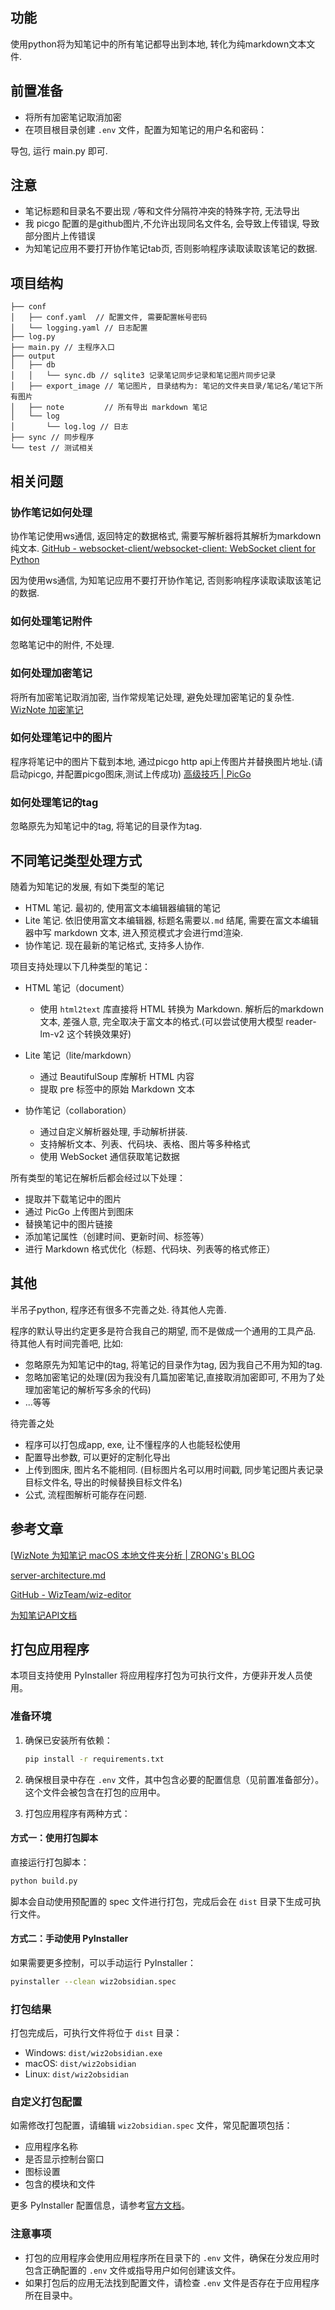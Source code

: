 ## 功能

使用python将为知笔记中的所有笔记都导出到本地, 转化为纯markdown文本文件.

## 前置准备

- 将所有加密笔记取消加密
- 在项目根目录创建 `.env` 文件，配置为知笔记的用户名和密码：


导包, 运行 main.py 即可.
## 注意

- 笔记标题和目录名不要出现 `/`等和文件分隔符冲突的特殊字符, 无法导出
- 我 picgo 配置的是github图片,不允许出现同名文件名, 会导致上传错误, 导致部分图片上传错误
- 为知笔记应用不要打开协作笔记tab页, 否则影响程序读取读取该笔记的数据.


## 项目结构

```
├── conf
│   ├── conf.yaml  // 配置文件, 需要配置帐号密码
│   └── logging.yaml // 日志配置
├── log.py
├── main.py // 主程序入口
├── output
│   ├── db
│   │   └── sync.db // sqlite3 记录笔记同步记录和笔记图片同步记录
│   ├── export_image // 笔记图片, 目录结构为: 笔记的文件夹目录/笔记名/笔记下所有图片
│   ├── note         // 所有导出 markdown 笔记
│   └── log
│       └── log.log // 日志
├── sync // 同步程序
└── test // 测试相关
```


## 相关问题

### 协作笔记如何处理

协作笔记使用ws通信, 返回特定的数据格式, 需要写解析器将其解析为markdown纯文本.
[GitHub - websocket-client/websocket-client: WebSocket client for Python](https://github.com/websocket-client/websocket-client)

因为使用ws通信, 为知笔记应用不要打开协作笔记, 否则影响程序读取读取该笔记的数据.

### 如何处理笔记附件

忽略笔记中的附件, 不处理.

### 如何处理加密笔记

将所有加密笔记取消加密, 当作常规笔记处理, 避免处理加密笔记的复杂性.
[WizNote 加密笔记](https://www.wiz.cn/ziw-format.html)

### 如何处理笔记中的图片

程序将笔记中的图片下载到本地, 通过picgo http api上传图片并替换图片地址.(请启动picgo, 并配置picgo图床,测试上传成功)
[高级技巧 | PicGo](https://picgo.github.io/PicGo-Doc/zh/guide/advance.html#picgo-server%E7%9A%84%E4%BD%BF%E7%94%A8)

### 如何处理笔记的tag

忽略原先为知笔记中的tag, 将笔记的目录作为tag.


## 不同笔记类型处理方式

随着为知笔记的发展, 有如下类型的笔记
- HTML 笔记. 最初的, 使用富文本编辑器编辑的笔记
- Lite 笔记. 依旧使用富文本编辑器, 标题名需要以`.md` 结尾, 需要在富文本编辑器中写 markdown 文本, 进入预览模式才会进行md渲染.
- 协作笔记. 现在最新的笔记格式, 支持多人协作.

项目支持处理以下几种类型的笔记：

- HTML 笔记（document）
   - 使用 `html2text` 库直接将 HTML 转换为 Markdown. 解析后的markdown文本, 差强人意, 完全取决于富文本的格式.(可以尝试使用大模型 reader-lm-v2 这个转换效果好)

- Lite 笔记（lite/markdown）
   - 通过 BeautifulSoup 库解析 HTML 内容
   - 提取 pre 标签中的原始 Markdown 文本

- 协作笔记（collaboration）
   - 通过自定义解析器处理, 手动解析拼装.
   - 支持解析文本、列表、代码块、表格、图片等多种格式
   - 使用 WebSocket 通信获取笔记数据

所有类型的笔记在解析后都会经过以下处理：
- 提取并下载笔记中的图片
- 通过 PicGo 上传图片到图床
- 替换笔记中的图片链接
- 添加笔记属性（创建时间、更新时间、标签等）
- 进行 Markdown 格式优化（标题、代码块、列表等的格式修正）


## 其他

半吊子python, 程序还有很多不完善之处. 待其他人完善.

程序的默认导出约定更多是符合我自己的期望, 而不是做成一个通用的工具产品. 待其他人有时间完善吧, 比如:
- 忽略原先为知笔记中的tag, 将笔记的目录作为tag, 因为我自己不用为知的tag.
- 忽略加密笔记的处理(因为我没有几篇加密笔记,直接取消加密即可, 不用为了处理加密笔记的解析写多余的代码)
- ...等等


待完善之处

- 程序可以打包成app, exe, 让不懂程序的人也能轻松使用
- 配置导出参数, 可以更好的定制化导出
- 上传到图床, 图片名不能相同. (目标图片名可以用时间戳, 同步笔记图片表记录目标文件名,  导出的时候替换目标文件名)
- 公式, 流程图解析可能存在问题.


## 参考文章

[[WizNote 为知笔记 macOS 本地文件夹分析 | ZRONG's BLOG](https://blog.zengrong.net/post/analysis-of-wiznote/)

[server-architecture.md](https://github.com/WizTeam/wiz-editor/blob/main/docs/zh-CN/server-architecture.md)

[GitHub - WizTeam/wiz-editor](https://github.com/WizTeam/wiz-editor)

[为知笔记API文档](https://www.wiz.cn/wapp/pages/book/bb8f0f10-48ca-11ea-b27a-ef51fb9d4bb4/475c9ef0-4e1a-11ea-8f5c-a7618da01da2)

## 打包应用程序

本项目支持使用 PyInstaller 将应用程序打包为可执行文件，方便非开发人员使用。

### 准备环境

1. 确保已安装所有依赖：
   ```bash
   pip install -r requirements.txt
   ```

2. 确保根目录中存在 `.env` 文件，其中包含必要的配置信息（见前置准备部分）。这个文件会被包含在打包的应用中。

3. 打包应用程序有两种方式：

#### 方式一：使用打包脚本

直接运行打包脚本：
```bash
python build.py
```

脚本会自动使用预配置的 spec 文件进行打包，完成后会在 `dist` 目录下生成可执行文件。

#### 方式二：手动使用 PyInstaller

如果需要更多控制，可以手动运行 PyInstaller：
```bash
pyinstaller --clean wiz2obsidian.spec
```

### 打包结果

打包完成后，可执行文件将位于 `dist` 目录：
- Windows: `dist/wiz2obsidian.exe`
- macOS: `dist/wiz2obsidian`
- Linux: `dist/wiz2obsidian`

### 自定义打包配置

如需修改打包配置，请编辑 `wiz2obsidian.spec` 文件，常见配置项包括：
- 应用程序名称
- 是否显示控制台窗口
- 图标设置
- 包含的模块和文件

更多 PyInstaller 配置信息，请参考[官方文档](https://pyinstaller.org/en/stable/spec-files.html)。

### 注意事项

- 打包的应用程序会使用应用程序所在目录下的 `.env` 文件，确保在分发应用时包含正确配置的 `.env` 文件或指导用户如何创建该文件。
- 如果打包后的应用无法找到配置文件，请检查 `.env` 文件是否存在于应用程序所在目录中。